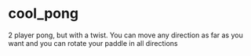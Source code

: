 # cool_pong
2 player pong, but with a twist. You can move any direction as far as you want and you can rotate your paddle in all directions

